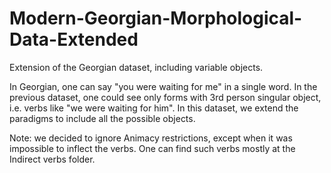 # Modern-Georgian-Morphological-Data-Extended

Extension of the Georgian dataset, including variable objects.

In Georgian, one can say "you were waiting for me" in a single word. In the previous dataset, one could see only forms with 3rd person singular object, i.e. verbs like "we were waiting for him". In this dataset, we extend the paradigms to include all the possible objects.

Note: we decided to ignore Animacy restrictions, except when it was impossible to inflect the verbs. One can find such verbs mostly at the Indirect verbs folder. 
